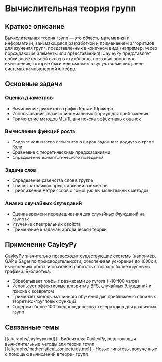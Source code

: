 # Вычислительная теория групп

## Краткое описание

Вычислительная теория групп — это область математики и информатики, занимающаяся разработкой и применением алгоритмов для изучения групп, представленных в конечном виде (например, через порождающие элементы или представления). CayleyPy представляет собой значительный вклад в эту область, позволяя выполнять вычисления, которые были невозможны в существовавших ранее системах компьютерной алгебры.

## Основные задачи

### Оценка диаметров
- Вычисление диаметров графов Кэли и Шрайера
- Использование квазиполиномиальных формул для приближения
- Применение методов ML/RL для поиска эффективных оценок

### Вычисление функций роста
- Подсчет количества элементов в шарах заданного радиуса в графе Кэли
- Сравнение с теоретическими предсказаниями
- Определение асимптотического поведения

### Задача слов
- Определение равенства слов в группе
- Поиск кратчайших представлений элементов
- Приближение метрик слов с помощью вычислительных методов

### Анализ случайных блужданий
- Оценка времени перемешивания для случайных блужданий на группах
- Изучение спектральных свойств
- Применение к задачам эргодической теории

## Применение CayleyPy

CayleyPy значительно превосходит существующие системы (например, GAP и Sage) по производительности, обеспечивая ускорение до 1000x в вычислениях роста, и позволяет работать с гораздо более крупными графами. Библиотека:

- Обрабатывает графы с размерами до гугола (~10^100 узлов)
- Использует эффективные алгоритмы BFS, случайных блужданий и поиска с возвратом
- Применяет методы машинного обучения для приближения сложных теоретико-групповых функций
- Содержит более 100 предопределенных генераторов для различных групп

## Связанные темы

[[ai/graphs/cayleypy.md]] - Библиотека CayleyPy, реализующая вычислительные методы для теории групп
[[ai/graphs/mathematical_conjectures.md]] - Новые гипотезы, полученные с помощью вычислений в теории групп